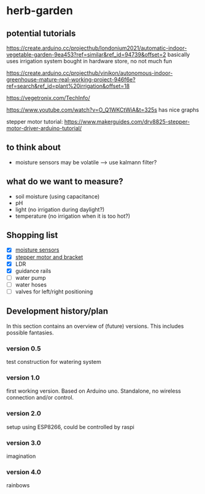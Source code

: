 # herb-garden

## potential tutorials
https://create.arduino.cc/projecthub/londonium2021/automatic-indoor-vegetable-garden-9ea453?ref=similar&ref_id=94739&offset=2
basically uses irrigation system bought in hardware store, no not much fun

https://create.arduino.cc/projecthub/vinikon/autonomous-indoor-greenhouse-mature-real-working-project-946f6e?ref=search&ref_id=plant%20irrigation&offset=18

https://vegetronix.com/TechInfo/

https://www.youtube.com/watch?v=O_Q1WKCtWiA&t=325s
has nice graphs

stepper motor tutorial:
https://www.makerguides.com/drv8825-stepper-motor-driver-arduino-tutorial/

## to think about
* moisture sensors may be volatile --> use kalmann filter?

## what do we want to measure?
* soil moisture (using capacitance)
* pH
* light (no irrigation during daylight?)
* temperature (no irrigation when it is too hot?)

## Shopping list
* [x] [moisture sensors](https://www.tinytronics.nl/shop/nl/sensoren/temperatuur-lucht-vochtigheid/capacitieve-bodemvocht-sensor-module-met-kabel)
* [x] [stepper motor and bracket](https://www.tinytronics.nl/shop/nl/robotica/motoren/motor/stappenmotor-23mm-dik-0.13n.m-1.0a-nema17-jst-ph-connector)
* [x] LDR
* [x] guidance rails
* [ ] water pump
* [ ] water hoses
* [ ] valves for left/right positioning

## Development history/plan
In this section contains an overview of (future) versions. This includes possible fantasies.

### version 0.5
test construction for watering system

### version 1.0
first working version. Based on Arduino uno. Standalone, no wireless connection and/or control.

### version 2.0
setup using ESP8266, could be controlled by raspi

### version 3.0
imagination

### version 4.0
rainbows
